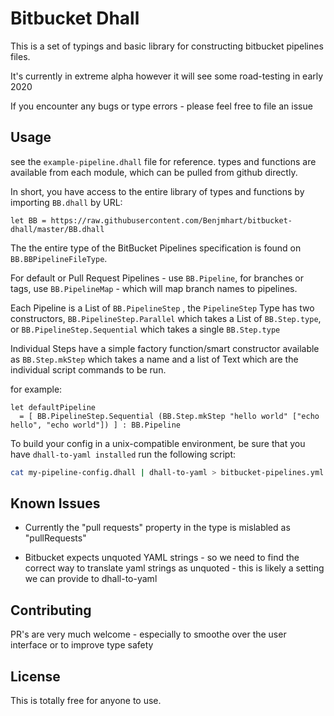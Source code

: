 # Bitbucket Dhall

This is a set of typings and basic library for constructing bitbucket pipelines files.

It's currently in extreme alpha however it will see some road-testing in early 2020

If you encounter any bugs or type errors - please feel free to file an issue


## Usage

see the `example-pipeline.dhall` file for reference. types and functions are available from each module, which can be pulled from github directly.

In short, you have access to the entire library of types and functions by importing `BB.dhall` by URL:

```dhall
let BB = https://raw.githubusercontent.com/Benjmhart/bitbucket-dhall/master/BB.dhall
```

The the entire type of the BitBucket Pipelines specification is found on `BB.BBPipelineFileType`.

For default or Pull Request Pipelines - use `BB.Pipeline`, for branches or tags, use `BB.PipelineMap` - which will map branch names to pipelines.

Each Pipeline is a List of `BB.PipelineStep` , the `PipelineStep` Type has two constructors, `BB.PipelineStep.Parallel` which takes a List of `BB.Step.type`, or `BB.PipelineStep.Sequential` which takes a single `BB.Step.type`

Individual Steps have a simple factory function/smart constructor available as `BB.Step.mkStep` which takes a name and a list of Text which are the individual script commands to be run.

for example:

```dhall
let defaultPipeline 
  = [ BB.PipelineStep.Sequential (BB.Step.mkStep "hello world" ["echo hello", "echo world"]) ] : BB.Pipeline
```

To build your config in a unix-compatible environment, be sure that you have `dhall-to-yaml installed` run the following script:

```bash
cat my-pipeline-config.dhall | dhall-to-yaml > bitbucket-pipelines.yml
```

## Known Issues

- Currently the "pull requests" property in the type is mislabled as "pullRequests"

- Bitbucket expects unquoted YAML strings - so we need to find the correct way to translate yaml strings as unquoted - this is likely a setting we can provide to dhall-to-yaml

## Contributing

PR's are very much welcome - especially to smoothe over the user interface or to improve type safety

## License

This is totally free for anyone to use.
